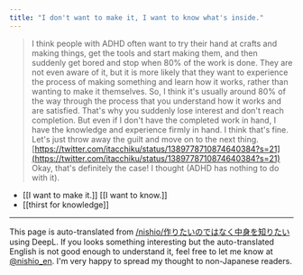 ```yaml
---
title: "I don't want to make it, I want to know what's inside."
---
```


> I think people with ADHD often want to try their hand at crafts and making things, get the tools and start making them, and then suddenly get bored and stop when 80% of the work is done. They are not even aware of it, but it is more likely that they want to experience the process of making something and learn how it works, rather than wanting to make it themselves.
>  So, I think it's usually around 80% of the way through the process that you understand how it works and are satisfied. That's why you suddenly lose interest and don't reach completion. But even if I don't have the completed work in hand, I have the knowledge and experience firmly in hand. I think that's fine. Let's just throw away the guilt and move on to the next thing.
[https://twitter.com/itacchiku/status/1389778710874640384?s=21](https://twitter.com/itacchiku/status/1389778710874640384?s=21)
Okay, that's definitely the case! I thought (ADHD has nothing to do with it).
- [[I want to make it.]]   [[I want to know.]]
- [[thirst for knowledge]]

---
This page is auto-translated from [/nishio/作りたいのではなく中身を知りたい](https://scrapbox.io/nishio/作りたいのではなく中身を知りたい) using DeepL. If you looks something interesting but the auto-translated English is not good enough to understand it, feel free to let me know at [@nishio_en](https://twitter.com/nishio_en). I'm very happy to spread my thought to non-Japanese readers.